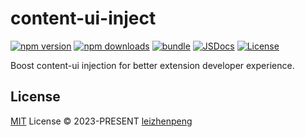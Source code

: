 # content-ui-inject

[![npm version][npm-version-src]][npm-version-href]
[![npm downloads][npm-downloads-src]][npm-downloads-href]
[![bundle][bundle-src]][bundle-href]
[![JSDocs][jsdocs-src]][jsdocs-href]
[![License][license-src]][license-href]

Boost content-ui injection for better extension developer experience.

## License

[MIT](./LICENSE) License © 2023-PRESENT [leizhenpeng](https://github.com/leizhenpeng)

<!-- Badges -->

[npm-version-src]: https://img.shields.io/npm/v/content-ui-inject?style=flat&colorA=080f12&colorB=1fa669
[npm-version-href]: https://npmjs.com/package/content-ui-inject
[npm-downloads-src]: https://img.shields.io/npm/dm/content-ui-inject?style=flat&colorA=080f12&colorB=1fa669
[npm-downloads-href]: https://npmjs.com/package/content-ui-inject
[bundle-src]: https://img.shields.io/bundlephobia/minzip/content-ui-inject?style=flat&colorA=080f12&colorB=1fa669&label=minzip
[bundle-href]: https://bundlephobia.com/result?p=content-ui-inject
[license-src]: https://img.shields.io/github/license/leizhenpeng/content-ui-inject.svg?style=flat&colorA=080f12&colorB=1fa669
[license-href]: https://github.com/leizhenpeng/content-ui-inject/blob/main/LICENSE
[jsdocs-src]: https://img.shields.io/badge/jsdocs-reference-080f12?style=flat&colorA=080f12&colorB=1fa669
[jsdocs-href]: https://www.jsdocs.io/package/content-ui-inject
